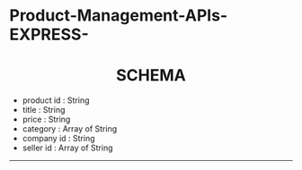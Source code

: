 # Product-Management-APIs-EXPRESS-
<h1 style="text-align:center" align="center">SCHEMA</h1>
<ul>
    <li>product id : String</li>
    <li>title : String</li>
    <li>price : String</li>
    <li>category : Array of String</li>
    <li>company id : String</li>
    <li>seller id : Array of String</li>
</ul>
<hr />